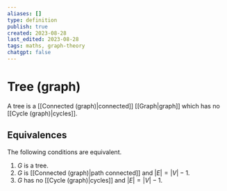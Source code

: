 ```yaml
---
aliases: []
type: definition
publish: true
created: 2023-08-28
last_edited: 2023-08-28
tags: maths, graph-theory
chatgpt: false
---
```

# Tree (graph)

A tree is a [[Connected (graph)|connected]] [[Graph|graph]] which has no [[Cycle (graph)|cycles]].

## Equivalences

The following conditions are equivalent. 
 1. $G$ is a tree.  
 2. $G$ is [[Connected (graph)|path connected]] and $\vert E \vert = \vert V \vert − 1$.  
 3. $G$ has no [[Cycle (graph)|cycles]] and $\vert E \vert = \vert V \vert − 1$.  